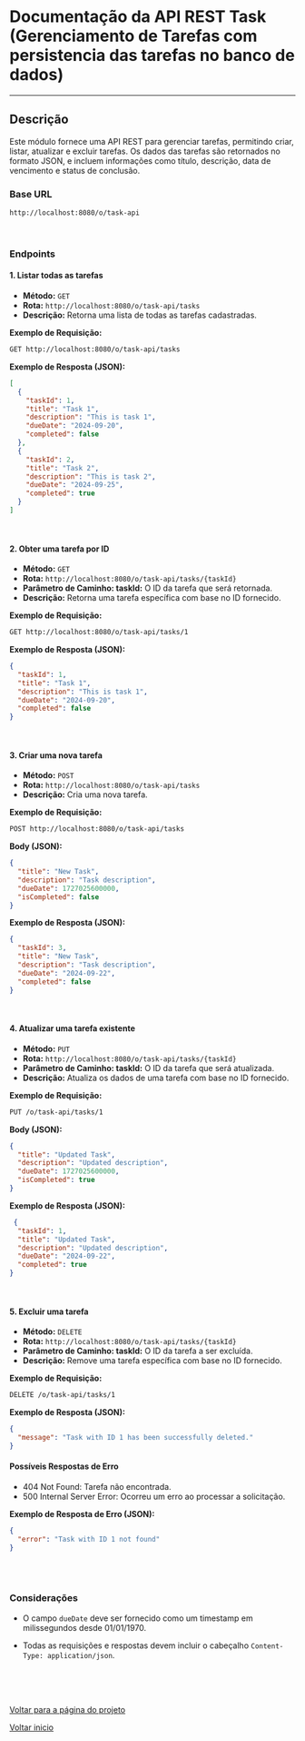 # Documentação da API REST Task (Gerenciamento de Tarefas com persistencia das tarefas no banco de dados)

---

## Descrição

Este módulo fornece uma API REST para gerenciar tarefas, permitindo criar, listar, atualizar e excluir tarefas. Os dados das tarefas são retornados no formato JSON, e incluem informações como título, descrição, data de vencimento e status de conclusão.

### Base URL

```bash
http://localhost:8080/o/task-api
```
<br>

### Endpoints

#### 1. **Listar todas as tarefas**

- **Método:** `GET`
- **Rota:** `http://localhost:8080/o/task-api/tasks`
- **Descrição:** Retorna uma lista de todas as tarefas cadastradas.

**Exemplo de Requisição:**
```bash
GET http://localhost:8080/o/task-api/tasks
```
**Exemplo de Resposta (JSON):**

```json
[
  {
    "taskId": 1,
    "title": "Task 1",
    "description": "This is task 1",
    "dueDate": "2024-09-20",
    "completed": false
  },
  {
    "taskId": 2,
    "title": "Task 2",
    "description": "This is task 2",
    "dueDate": "2024-09-25",
    "completed": true
  }
]
```
<br>

#### 2. **Obter uma tarefa por ID**

- **Método:** `GET`
- **Rota:** `http://localhost:8080/o/task-api/tasks/{taskId}`
- **Parâmetro de Caminho: taskId:** O ID da tarefa que será retornada.
- **Descrição:** Retorna uma tarefa específica com base no ID fornecido.

**Exemplo de Requisição:**

```bash
GET http://localhost:8080/o/task-api/tasks/1
```
**Exemplo de Resposta (JSON):**

```json
{
  "taskId": 1,
  "title": "Task 1",
  "description": "This is task 1",
  "dueDate": "2024-09-20",
  "completed": false
}

```
<br>

#### 3. **Criar uma nova tarefa**

- **Método:** `POST`
- **Rota:** `http://localhost:8080/o/task-api/tasks`
- **Descrição:** Cria uma nova tarefa.

**Exemplo de Requisição:**

```bash
POST http://localhost:8080/o/task-api/tasks
```
**Body (JSON):**

```json
{
  "title": "New Task",
  "description": "Task description",
  "dueDate": 1727025600000,
  "isCompleted": false
}
```

**Exemplo de Resposta (JSON):**

```json
{
  "taskId": 3,
  "title": "New Task",
  "description": "Task description",
  "dueDate": "2024-09-22",
  "completed": false
}
```
<br>

#### 4. **Atualizar uma tarefa existente**

- **Método:** `PUT`
- **Rota:** `http://localhost:8080/o/task-api/tasks/{taskId}`
- **Parâmetro de Caminho: taskId:** O ID da tarefa que será atualizada.
- **Descrição:** Atualiza os dados de uma tarefa com base no ID fornecido.

**Exemplo de Requisição:**

```bash
PUT /o/task-api/tasks/1
```

**Body (JSON):**

```json
{
  "title": "Updated Task",
  "description": "Updated description",
  "dueDate": 1727025600000,
  "isCompleted": true
}
```


**Exemplo de Resposta (JSON):**

```json
 {
  "taskId": 1,
  "title": "Updated Task",
  "description": "Updated description",
  "dueDate": "2024-09-22",
  "completed": true
}
```
<br>

#### 5. **Excluir uma tarefa**

- **Método:** `DELETE`
- **Rota:** `http://localhost:8080/o/task-api/tasks/{taskId}`
- **Parâmetro de Caminho: taskId:** O ID da tarefa a ser excluída.
- **Descrição:** Remove uma tarefa específica com base no ID fornecido.

**Exemplo de Requisição:**

```bash
DELETE /o/task-api/tasks/1
```

**Exemplo de Resposta (JSON):**

```json
{
  "message": "Task with ID 1 has been successfully deleted."
}
```

#### Possíveis Respostas de Erro
- 404 Not Found: Tarefa não encontrada.
- 500 Internal Server Error: Ocorreu um erro ao processar a solicitação.

**Exemplo de Resposta de Erro (JSON):**

```json
{
  "error": "Task with ID 1 not found"
}
```

<br>
<br>

### Considerações
- O campo `dueDate` deve ser fornecido como um timestamp em milissegundos desde 01/01/1970.
  
- Todas as requisições e respostas devem incluir o cabeçalho `Content-Type: application/json`.

<br>
<br>
<br>

[Voltar para a página do projeto](/Conteudo_rockets/Desafio2/Desafio2.md) <br>

[Voltar inicio](/README.md)
